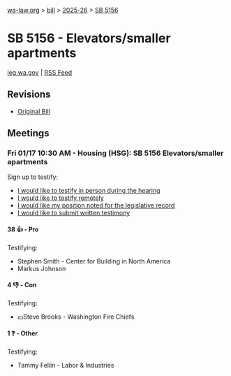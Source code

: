 [wa-law.org](/) > [bill](/bill/) > [2025-26](/bill/2025-26/) > [SB 5156](/bill/2025-26/sb/5156/)

# SB 5156 - Elevators/smaller apartments
[leg.wa.gov](https://app.leg.wa.gov/billsummary?BillNumber=5156&Year=2025&Initiative=false) | [RSS Feed](./rss.xml)

## Revisions
* [Original Bill](1/)

## Meetings
### Fri 01/17 10:30 AM - Housing (HSG): SB 5156 Elevators/smaller apartments
Sign up to testify:
* [I would like to testify in person during the hearing](https://app.leg.wa.gov/csi/Testifier/Add?chamber=House&mId=32377&aId=161402&caId=24710&tId=1)
* [I would like to testify remotely](https://app.leg.wa.gov/csi/Testifier/Add?chamber=House&mId=32377&aId=161402&caId=24710&tId=2)
* [I would like my position noted for the legislative record](https://app.leg.wa.gov/csi/Testifier/Add?chamber=House&mId=32377&aId=161402&caId=24710&tId=3)
* [I would like to submit written testimony](https://app.leg.wa.gov/csi/Testifier/Add?chamber=House&mId=32377&aId=161402&caId=24710&tId=4)

#### 38 👍 - Pro
Testifying:
* Stephen Smith - Center for Building in North America
* Markus Johnson

#### 4 👎 - Con
Testifying:
* 💵Steve Brooks - Washington Fire Chiefs

#### 1 ❓ - Other
Testifying:
* Tammy Fellin - Labor & Industries
